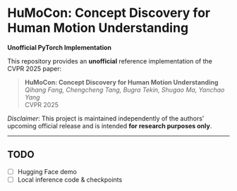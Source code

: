 # HuMoCon: Concept Discovery for Human Motion Understanding

**Unofficial PyTorch Implementation**

This repository provides an **unofficial** reference implementation of the CVPR 2025 paper:

> **HuMoCon: Concept Discovery for Human Motion Understanding**  
> *Qihang Fang, Chengcheng Tang, Bugra Tekin, Shugao Ma, Yanchao Yang*  
> CVPR 2025

*Disclaimer*: This project is maintained independently of the authors’ upcoming official release and is intended **for research purposes only**.

---
## TODO
- [ ] Hugging Face demo
- [ ] Local inference code & checkpoints
